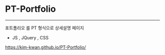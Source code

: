 # PT-Portfolio
---------------------------
포트폴리오 를 PT 형식으로 상세설명 페이지

- JS , JQuery , CSS

https://kim-kwan.github.io/PT-Portfolio/
